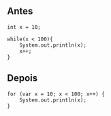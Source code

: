## Antes
```
int x = 10;

while(x < 100){
    System.out.println(x);
    x++;
}
```


## Depois
```
for (var x = 10; x < 100; x++) {
    System.out.println(x);
}
```